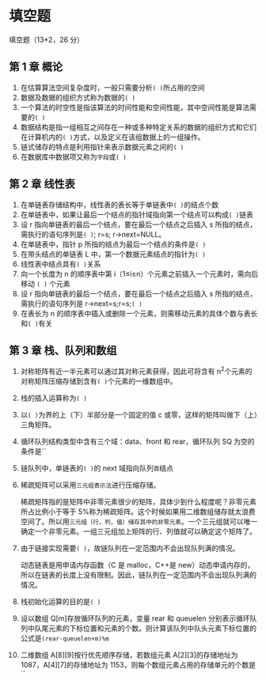 # 填空题

填空题（13\*2，26 分）

## 第 1 章 概论

1. 在估算算法空间复杂度时，一般只需要分析`( )`所占用的空间
2. 数据及数据的组织方式称为数据的`( )`
3. 一个算法的时空性是指该算法的时间性能和空间性能，其中空间性能是算法需要的`( )`
4. 数据结构是指一组相互之间存在一种或多种特定关系的数据的组织方式和它们在计算机内的`( )`方式，以及定义在该组数据上的一组操作。
5. 链式储存的特点是利用指针来表示数据元素之间的`( )`
6. 在数据库中数据项又称为`字段`或`( )`

## 第 2 章 线性表

1. 在单链表存储结构中，线性表的表长等于单链表中`( )`的结点个数
2. 在单链表中，如果让最后一个结点的指针域指向第一个结点可以构成`( )`链表
3. 设 r 指向单链表的最后一个结点，要在最后一个结点之后插入 s 所指的结点，需执行的语句序列是`( )`; r=s; r->next=NULL。
4. 在单链表中，指针 p 所指的结点为最后一个结点的条件是`( )`
5. 在带头结点的单链表 L 中，第一个数据元素结点的指针为`( )`
6. 线性表中结点具有`( )`关系
7. 向一个长度为 n 的顺序表中第 i（1≤i≤n）个元素之前插入一个元素时，需向后移动 `( )` 个元素
8. 设 r 指向单链表的最后一个结点，要在最后一个结点之后插入 s 所指的结点，需执行的语句序列是 r->next=s;r=s;`( )`
9. 在表长为 n 的顺序表中插入或删除一个元素，则需移动元素的具体个数与表长和`( )`有关

## 第 3 章 栈、队列和数组

1. 对称矩阵有近一半元素可以通过其对称元素获得，因此可将含有 n<sup>2</sup>个元素的对称矩阵压缩存储到含有`( )`个元素的一维数组中。
2. 栈的插入运算称为`( )`
3. 以`( )`为界的上（下）半部分是一个固定的值 c 或零，这样的矩阵叫做下（上）三角矩阵。
4. 循环队列结构类型中含有三个域：data、front 和 rear，循环队列 SQ 为空的条件是``
5. 链队列中，单链表的`( )`的 next 域指向队列`首`结点
6. 稀疏矩阵可以采用`三元组表示法`进行压缩存储。

   稀疏矩阵指的是矩阵中非零元素很少的矩阵，具体少到什么程度呢？非零元素所占比例小于等于 5%称为稀疏矩阵。这个时候如果用二维数组储存就太浪费空间了。所以用`三元组（行，列，值）储存其中的非零元素`。一个三元组就可以唯一确定一个非零元素。一组三元组加上矩阵的行、列值就可以确定这个矩阵了。

7. 由于链接实现需要`( )`，故链队列在一定范围内不会出现队列满的情况。

   动态链表是用申请内存函数（C 是 malloc，C++是 new）动态申请内存的，所以在链表的长度上没有限制。因此，链队列在一定范围内不会出现队列满的情况。

8. 栈初始化运算的目的是`( )`
9. 设以数组 Q[m]存放循环队列的元素，变量 rear 和 queuelen 分别表示循环队列中队尾元素的下标位置和元素的个数。则计算该队列中队头元素下标位置的公式是`(rear-queuelen+m)%m`
10. 二维数组 A[8][9]按行优先顺序存储，若数组元素 A[2][3]的存储地址为 1087，A[4][7]的存储地址为 1153，则每个数组元素占用的存储单元的个数是``
